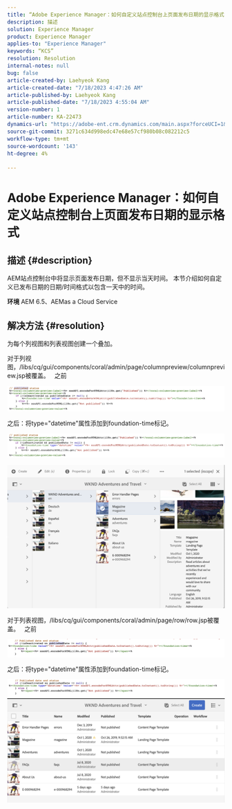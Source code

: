 ```yaml
---
title: “Adobe Experience Manager：如何自定义站点控制台上页面发布日期的显示格式”
description: 描述
solution: Experience Manager
product: Experience Manager
applies-to: "Experience Manager"
keywords: “KCS”
resolution: Resolution
internal-notes: null
bug: false
article-created-by: Laehyeok Kang
article-created-date: "7/18/2023 4:47:26 AM"
article-published-by: Laehyeok Kang
article-published-date: "7/18/2023 4:55:04 AM"
version-number: 1
article-number: KA-22473
dynamics-url: "https://adobe-ent.crm.dynamics.com/main.aspx?forceUCI=1&pagetype=entityrecord&etn=knowledgearticle&id=35ae1630-2625-ee11-9cbe-6045bd006a22"
source-git-commit: 3271c634d998edc47e68e57cf980b08c082212c5
workflow-type: tm+mt
source-wordcount: '143'
ht-degree: 4%

---
```


# Adobe Experience Manager：如何自定义站点控制台上页面发布日期的显示格式

## 描述 {#description}


AEM站点控制台中将显示页面发布日期，但不显示当天时间。
本节介绍如何自定义已发布日期的日期/时间格式以包含一天中的时间。

<b>环境</b>
AEM 6.5、AEMas a Cloud Service


## 解决方法 {#resolution}


为每个列视图和列表视图创建一个叠加。

对于列视图，/libs/cq/gui/components/coral/admin/page/columnpreview/columnpreview.jsp被覆盖。
  之前

![](assets/76d8eda9-2625-ee11-9cbe-6045bd006a22.png)

之后：将type=&quot;datetime&quot;属性添加到foundation-time标记。

![](assets/bc3fccb7-2625-ee11-9cbe-6045bd006a22.png)

![](assets/4b4c42f9-2625-ee11-9cbe-6045bd006a22.png)

对于列表视图，/libs/cq/gui/components/coral/admin/page/row/row.jsp被覆盖。
  之前

![](assets/b4d354c8-2625-ee11-9cbe-6045bd006a22.png)

之后：将type=&quot;datetime&quot;属性添加到foundation-time标记。

![](assets/82f75cd6-2625-ee11-9cbe-6045bd006a22.png)
![](assets/807c0517-2725-ee11-9cbe-6045bd006a22.png)
